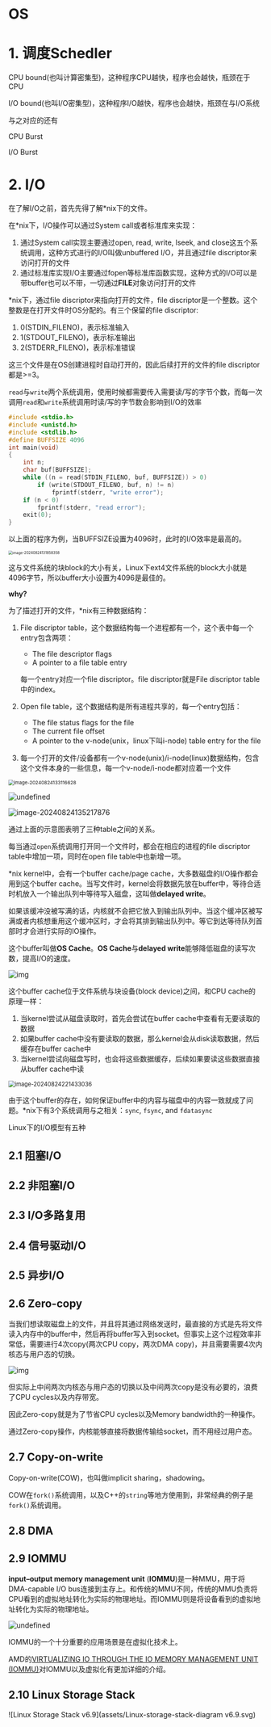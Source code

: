 # OS



# 1. 调度Schedler

CPU bound(也叫计算密集型)，这种程序CPU越快，程序也会越快，瓶颈在于CPU

I/O bound(也叫I/O密集型)，这种程序I/O越快，程序也会越快，瓶颈在与I/O系统

与之对应的还有

CPU Burst

I/O Burst



# 2. I/O

在了解I/O之前，首先先得了解*nix下的文件。

在*nix下，I/O操作可以通过System call或者标准库来实现：

1. 通过System call实现主要通过open, read, write, lseek, and close这五个系统调用，这种方式进行的I/O叫做unbuffered I/O，并且通过file discriptor来访问打开的文件
2. 通过标准库实现I/O主要通过fopen等标准库函数实现，这种方式的I/O可以是带buffer也可以不带，一切通过**FILE**对象访问打开的文件

*nix下，通过file discriptor来指向打开的文件，file discriptor是一个整数。这个整数是在打开文件时OS分配的。有三个保留的file discriptor:

1. 0(STDIN_FILENO)，表示标准输入
2. 1(STDOUT_FILENO)，表示标准输出
3. 2(STDERR_FILENO)，表示标准错误

这三个文件是在OS创建进程时自动打开的，因此后续打开的文件的file discriptor都是>=3。



`read`与`write`两个系统调用，使用时候都需要传入需要读/写的字节个数，而每一次调用`read`和`write`系统调用时读/写的字节数会影响到I/O的效率

```c
#include <stdio.h>
#include <unistd.h>
#include <stdlib.h>
#define BUFFSIZE 4096
int main(void)
{
    int n;
    char buf[BUFFSIZE];
    while ((n = read(STDIN_FILENO, buf, BUFFSIZE)) > 0)
        if (write(STDOUT_FILENO, buf, n) != n)
            fprintf(stderr, "write error");
    if (n < 0)
        fprintf(stderr, "read error");
    exit(0);
}
```

以上面的程序为例，当BUFFSIZE设置为4096时，此时的I/O效率是最高的。

<img src="assets/image-20240824131858358.png" alt="image-20240824131858358" style="zoom:50%;" />

这与文件系统的块block的大小有关，Linux下ext4文件系统的block大小就是4096字节，所以buffer大小设置为4096是最佳的。



**why?**



为了描述打开的文件，*nix有三种数据结构：

1. File discriptor table，这个数据结构每一个进程都有一个，这个表中每一个entry包含两项：

   - The file descriptor flags
   - A pointer to a file table entry

   每一个entry对应一个file discriptor。file discriptor就是File discriptor table中的index。

2. Open file table，这个数据结构是所有进程共享的，每一个entry包括：

   - The file status flags for the file
   - The current file offset
   - A pointer to the v-node(unix，linux下叫i-node) table entry for the file

3. 每一个打开的文件/设备都有一个v-node(unix)/i-node(linux)数据结构，包含这个文件本身的一些信息，每一个v-node/i-node都对应着一个文件

<img src="assets/image-20240824133116628.png" alt="image-20240824133116628" style="zoom:67%;" />

![undefined](assets/2560px-File_table_and_inode_table.svg.png)



![image-20240824135217876](assets/image-20240824135217876.png)

通过上面的示意图表明了三种table之间的关系。

每当通过`open`系统调用打开同一个文件时，都会在相应的进程的file discriptor table中增加一项，同时在open file table中也新增一项。



*nix kernel中，会有一个buffer cache/page cache，大多数磁盘的I/O操作都会用到这个buffer cache。当写文件时，kernel会将数据先放在buffer中，等待合适时机放入一个输出队列中等待写入磁盘，这叫做**delayed write**。

如果该缓冲没被写满的话，内核就不会把它放入到输出队列中。当这个缓冲区被写满或者内核想重用这个缓冲区时，才会将其排到输出队列中。等它到达等待队列首部时才会进行实际的IO操作。

这个buffer叫做**OS Cache**。**OS Cache**与**delayed write**能够降低磁盘的读写次数，提高I/O的速度。

![img](assets/1496926-20201127114413132-1823643372.png)

这个buffer cache位于文件系统与块设备(block device)之间，和CPU cache的原理一样：

1. 当kernel尝试从磁盘读取时，首先会尝试在buffer cache中查看有无要读取的数据
1. 如果buffer cache中没有要读取的数据，那么kernel会从disk读取数据，然后缓存在buffer cache中
1. 当kernel尝试向磁盘写时，也会将这些数据缓存，后续如果要读这些数据直接从buffer cache中读

<img src="assets/image-20240824221433036.png" alt="image-20240824221433036" style="zoom: 80%;" />





由于这个buffer的存在，如何保证buffer中的内容与磁盘中的内容一致就成了问题。*nix下有3个系统调用与之相关：`sync`, `fsync`, and `fdatasync`



Linux下的I/O模型有五种

## 2.1 阻塞I/O



## 2.2 非阻塞I/O



## 2.3 I/O多路复用



## 2.4 信号驱动I/O



## 2.5 异步I/O



## 2.6 Zero-copy

当我们想读取磁盘上的文件，并且将其通过网络发送时，最直接的方式是先将文件读入内存中的buffer中，然后再将buffer写入到socket。但事实上这个过程效率非常低，需要进行4次copy(两次CPU copy，两次DMA copy)，并且需要需要4次内核态与用户态的切换。

![img](assets/1TzxTXsM7i1OL2WhH-ooaDQ.png)

但实际上中间两次内核态与用户态的切换以及中间两次copy是没有必要的，浪费了CPU cycles以及内存带宽。

因此Zero-copy就是为了节省CPU cycles以及Memory bandwidth的一种操作。

通过Zero-copy操作，内核能够直接将数据传输给socket，而不用经过用户态。

## 2.7 Copy-on-write

Copy-on-write(COW)，也叫做implicit sharing，shadowing。

COW在`fork()`系统调用，以及C++的`string`等地方使用到，非常经典的例子是`fork()`系统调用。



## 2.8 DMA





## 2.9 IOMMU

 **input–output memory management unit** (**IOMMU**)是一种MMU，用于将DMA-capable I/O bus连接到主存上。和传统的MMU不同，传统的MMU负责将CPU看到的虚拟地址转化为实际的物理地址。而IOMMU则是将设备看到的虚拟地址转化为实际的物理地址。

![undefined](assets/1920px-MMU_and_IOMMU.svg.png)





IOMMU的一个十分重要的应用场景是在虚拟化技术上。

AMD的[VIRTUALIZING IO THROUGH THE IO MEMORY MANAGEMENT UNIT (IOMMU)](https://pages.cs.wisc.edu/~basu/isca_iommu_tutorial/IOMMU_TUTORIAL_ASPLOS_2016.pdf)对IOMMU以及虚拟化有更加详细的介绍。



## 2.10 Linux Storage Stack

![Linux Storage Stack v6.9](assets/Linux-storage-stack-diagram v6.9.svg)

